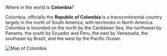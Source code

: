 Where in the world is **Colombia**?
<!--question-->
Colombia, officially the **Republic of Colombia** is a transcontinental country largely in the north of South America, with territories in North America. Colombia is bounded on the north by the Caribbean Sea, the northwest by Panama, the south by Ecuador and Peru, the east by Venezuela, the southeast by Brazil, and the west by the Pacific Ocean.

![Map of Colombia](images/COL_orthographic_(San_Andrés_and_Providencia_special).svg)